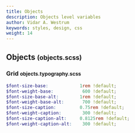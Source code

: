 ```yaml
---
title: Objects
description: Objects level variables
author: Vidar A. Westrum
keywords: styles, design, css
weight: 14
---
```


## Objects <small>(objects.scss)</small>

### Grid <small>objects.typography.scss</small>

```scss
$font-size-base:            1rem !default;
$font-weight-base:           600 !default;
$font-size-base-alt:        1rem !default;
$font-weight-base-alt:       700 !default;
$font-size-caption:         0.75rem !default;
$font-weight-caption:        300 !default;
$font-size-caption-alt:     0.8125rem !default;
$font-weight-caption-alt:    300 !default;
```
